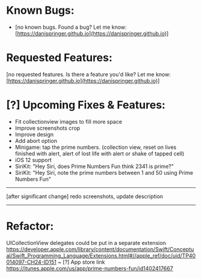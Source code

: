 # Known Bugs:

- [no known bugs. Found a bug? Let me know: [https://danispringer.github.io](https://danispringer.github.io)]

# Requested Features:

[no requested features. Is there a feature you'd like? Let me know: [https://danispringer.github.io](https://danispringer.github.io)]

# [?] Upcoming Fixes & Features:

- Fit collectionview images to fill more space
- Improve screenshots crop
- Improve design
- Add abort option
- Minigame: tap the prime numbers. (collection view, reset on lives finished with alert, alert of lost life with alert or shake of tapped cell)
- iOS 12 support
- SiriKit: "Hey Siri, does Prime Numbers Fun think 2341 is prime?"
- SiriKit: "Hey Siri, note the prime numbers between 1 and 50 using Prime Numbers Fun"

---------------------------------------------------------------------------------------------------------------

[after significant change] redo screenshots, update description

---------------------------------------------------------------------------------------------------------------
# Refactor:
UICollectionView delegates could be put in a separate extension
https://developer.apple.com/library/content/documentation/Swift/Conceptual/Swift_Programming_Language/Extensions.html#//apple_ref/doc/uid/TP40014097-CH24-ID151
~
[?] App store link https://itunes.apple.com/us/app/prime-numbers-fun/id1402417667